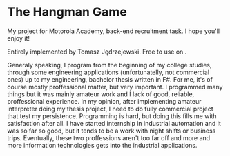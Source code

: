 # The Hangman Game

My project for Motorola Academy, back-end recruitment task. I hope you'll enjoy it! 

Entirely implemented by Tomasz Jędrzejewski. Free to use on <any license you want>.

Generaly speaking, I program from the beginning of my college studies, through some engineering applications (unfortunatelly, not commercial ones) up to my engineering, bachelor thesis written in F#. For me, it's of course mostly proffessional matter, but very important. I programmed many things but it was mainly amateur work and I lack of good, reliable, proffessional experience. In my opinion, after implementing amateur interpreter doing my thesis project, I need to do fully commercial project that test my persistence. Programming is hard, but doing this fills me with satisfaction after all. I have started internship in industrial automation and it was so far so good, but it tends to be a work with night shifts or business trips. Eventually, these two proffessions aren't too far off and more and more information technologies gets into the industrial applications.
